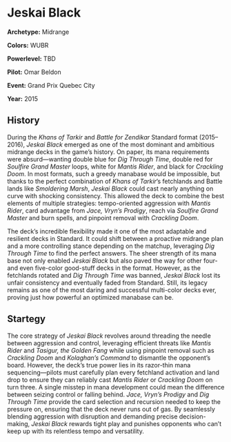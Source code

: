 # Jeskai Black

**Archetype:** Midrange

**Colors:** WUBR

**Powerlevel:** TBD

**Pilot:** Omar Beldon

**Event:** Grand Prix Quebec City

**Year:** 2015

## History

During the _Khans of Tarkir_ and _Battle for Zendikar_ Standard format (2015–2016), _Jeskai Black_ emerged as one of the most dominant and ambitious midrange decks in the game’s history. On paper, its mana requirements were absurd—wanting double blue for _Dig Through Time_, double red for _Soulfire Grand Master_ loops, white for _Mantis Rider_, and black for _Crackling Doom_. In most formats, such a greedy manabase would be impossible, but thanks to the perfect combination of _Khans of Tarkir_’s fetchlands and Battle lands like _Smoldering Marsh_, _Jeskai Black_ could cast nearly anything on curve with shocking consistency. This allowed the deck to combine the best elements of multiple strategies: tempo-oriented aggression with _Mantis Rider_, card advantage from _Jace, Vryn’s Prodigy_, reach via _Soulfire Grand Master_ and burn spells, and pinpoint removal with _Crackling Doom_.

The deck’s incredible flexibility made it one of the most adaptable and resilient decks in Standard. It could shift between a proactive midrange plan and a more controlling stance depending on the matchup, leveraging _Dig Through Time_ to find the perfect answers. The sheer strength of its mana base not only enabled _Jeskai Black_ but also paved the way for other four- and even five-color good-stuff decks in the format. However, as the fetchlands rotated and _Dig Through Time_ was banned, _Jeskai Black_ lost its unfair consistency and eventually faded from Standard. Still, its legacy remains as one of the most daring and successful multi-color decks ever, proving just how powerful an optimized manabase can be.

## Startegy

The core strategy of _Jeskai Black_ revolves around threading the needle between aggression and control, leveraging efficient threats like _Mantis Rider_ and _Tasigur, the Golden Fang_ while using pinpoint removal such as _Crackling Doom_ and _Kolaghan’s Command_ to dismantle the opponent’s board. However, the deck’s true power lies in its razor-thin mana sequencing—pilots must carefully plan every fetchland activation and land drop to ensure they can reliably cast _Mantis Rider_ or _Crackling Doom_ on turn three. A single misstep in mana development could mean the difference between seizing control or falling behind. _Jace, Vryn’s Prodigy_ and _Dig Through Time_ provide the card selection and recursion needed to keep the pressure on, ensuring that the deck never runs out of gas. By seamlessly blending aggression with disruption and demanding precise decision-making, _Jeskai Black_ rewards tight play and punishes opponents who can’t keep up with its relentless tempo and versatility.
